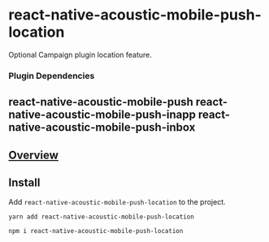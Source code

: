 # react-native-acoustic-mobile-push-location
Optional Campaign plugin location feature.

### Plugin Dependencies
react-native-acoustic-mobile-push
react-native-acoustic-mobile-push-inapp
react-native-acoustic-mobile-push-inbox
----

[Overview](https://developer.goacoustic.com/acoustic-campaign/docs/add-the-react-native-plug-in-to-your-app#overview)
---

## Install
Add `react-native-acoustic-mobile-push-location` to the project.

```shell yarn
yarn add react-native-acoustic-mobile-push-location
```

```shell npm
npm i react-native-acoustic-mobile-push-location
```
